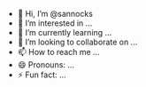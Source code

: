 - 👋 Hi, I’m @sannocks
- 👀 I’m interested in ...
- 🌱 I’m currently learning ...
- 💞️ I’m looking to collaborate on ...
- 📫 How to reach me ...
- 😄 Pronouns: ...
- ⚡ Fun fact: ...

<!---
sannocks/sannocks is a ✨ special ✨ repository because its `README.md` (this file) appears on your GitHub profile.
You can click the Preview link to take a look at your changes.
--->
